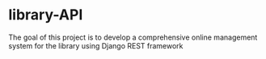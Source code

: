 # library-API
The goal of this project is to develop a comprehensive online management system for the library using Django REST framework
